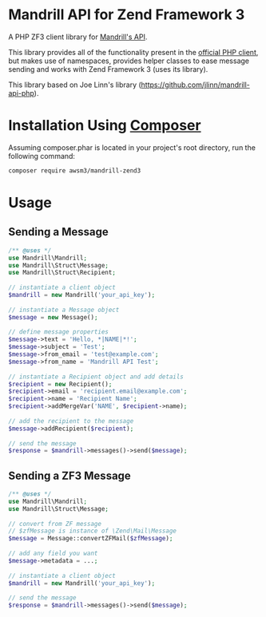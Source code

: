 Mandrill API for Zend Framework 3
================

A PHP ZF3 client library for [Mandrill's API](https://mandrillapp.com/api/docs/).

This library provides all of the functionality present in the [official PHP client](https://bitbucket.org/mailchimp/mandrill-api-php/), 
but makes use of namespaces, provides helper classes to ease message sending and works with Zend Framework 3 (uses its library).

This library based on Joe Linn's library (https://github.com/jlinn/mandrill-api-php).

Installation Using [Composer](http://getcomposer.org/)
======================================================

Assuming composer.phar is located in your project's root directory, run the following command:

```bash
composer require awsm3/mandrill-zend3
```

Usage
=====
Sending a Message
-----------------

```php
/** @uses */
use Mandrill\Mandrill;
use Mandrill\Struct\Message;
use Mandrill\Struct\Recipient;
 
// instantiate a client object
$mandrill = new Mandrill('your_api_key');
 
// instantiate a Message object
$message = new Message();
 
// define message properties
$message->text = 'Hello, *|NAME|*!';
$message->subject = 'Test';
$message->from_email = 'test@example.com';
$message->from_name = 'Mandrill API Test';
 
// instantiate a Recipient object and add details
$recipient = new Recipient();
$recipient->email = 'recipient.email@example.com';
$recipient->name = 'Recipient Name';
$recipient->addMergeVar('NAME', $recipient->name);
 
// add the recipient to the message
$message->addRecipient($recipient);
 
// send the message
$response = $mandrill->messages()->send($message);
```

Sending a ZF3 Message
-----------------

```php
/** @uses */
use Mandrill\Mandrill;
use Mandrill\Struct\Message;
 
// convert from ZF message
// $zfMessage is instance of \Zend\Mail\Message
$message = Message::convertZFMail($zfMessage);
 
// add any field you want
$message->metadata = ...;
 
// instantiate a client object
$mandrill = new Mandrill('your_api_key');
 
// send the message
$response = $mandrill->messages()->send($message);
```
